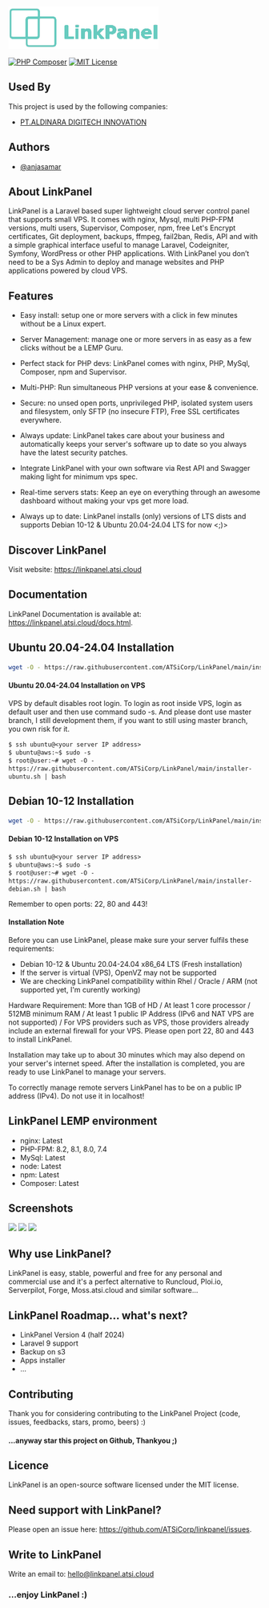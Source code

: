 ![Logo](https://raw.githubusercontent.com/ATSiCorp/LinkPanel/main/utility/design/banner.png)

[![PHP Composer](https://github.com/ATSiCorp/LinkPanel/actions/workflows/php.yml/badge.svg)](https://github.com/ATSiCorp/LinkPanel/actions/workflows/php.yml)
[![MIT License](https://img.shields.io/badge/License-MIT-green.svg)](https://choosealicense.com/licenses/mit/)

## Used By

This project is used by the following companies:

- <a href="https://aldinara.co.id" target="blank">PT.ALDINARA DIGITECH INNOVATION</a>

## Authors

- [@anjasamar](https://www.github.com/anjasamar)


## About LinkPanel
LinkPanel is a Laravel based super lightweight cloud server control panel that supports small VPS. It comes with nginx, Mysql, multi PHP-FPM versions, multi users, Supervisor, Composer, npm, free Let's Encrypt certificates, Git deployment, backups, ffmpeg, fail2ban, Redis, API and with a simple graphical interface useful to manage Laravel, Codeigniter, Symfony, WordPress or other PHP applications. With LinkPanel you don’t need to be a Sys Admin to deploy and manage websites and PHP applications powered by cloud VPS.

## Features
- Easy install: setup one or more servers with a click in few minutes without be a Linux expert.

- Server Management: manage one or more servers in as easy as a few clicks without be a LEMP Guru.

- Perfect stack for PHP devs: LinkPanel comes with nginx, PHP, MySql, Composer, npm and Supervisor.

- Multi-PHP: Run simultaneous PHP versions at your ease & convenience.

- Secure: no unsed open ports, unprivileged PHP, isolated system users and filesystem, only SFTP (no insecure FTP), Free SSL certificates everywhere.

- Always update: LinkPanel takes care about your business and automatically keeps your server's software up to date so you always have the latest security patches.

- Integrate LinkPanel with your own software via Rest API and Swagger making light for minimum vps spec.

- Real-time servers stats: Keep an eye on everything through an awesome dashboard without making your vps get more load.

- Always up to date: LinkPanel installs (only) versions of LTS dists and supports Debian 10-12 & Ubuntu 20.04-24.04 LTS for now <;)>

## Discover LinkPanel
Visit website: https://linkpanel.atsi.cloud

## Documentation
LinkPanel Documentation is available at: https://linkpanel.atsi.cloud/docs.html.

## Ubuntu 20.04-24.04 Installation
```bash
wget -O - https://raw.githubusercontent.com/ATSiCorp/LinkPanel/main/installer-ubuntu.sh | bash
```
#### Ubuntu 20.04-24.04 Installation on VPS
VPS by default disables root login. To login as root inside VPS, login as default user and then use command sudo -s.
And please dont use master branch, I still development them, if you want to still using master branch, you own risk for it.

```ssh
$ ssh ubuntu@<your server IP address>
$ ubuntu@aws:~$ sudo -s
$ root@user:~# wget -O - https://raw.githubusercontent.com/ATSiCorp/LinkPanel/main/installer-ubuntu.sh | bash
```

## Debian 10-12 Installation
```bash
wget -O - https://raw.githubusercontent.com/ATSiCorp/LinkPanel/main/installer-debian.sh | bash
```
#### Debian 10-12 Installation on VPS

```ssh
$ ssh ubuntu@<your server IP address>
$ ubuntu@aws:~$ sudo -s
$ root@user:~# wget -O - https://raw.githubusercontent.com/ATSiCorp/LinkPanel/main/installer-debian.sh | bash
```

Remember to open ports: 22, 80 and 443!

#### Installation Note
Before you can use LinkPanel, please make sure your server fulfils these requirements:

- Debian 10-12 & Ubuntu 20.04-24.04 x86_64 LTS (Fresh installation)
- If the server is virtual (VPS), OpenVZ may not be supported
- We are checking LinkPanel compatibility within Rhel / Oracle / ARM (not supported yet, I'm curently working)

Hardware Requirement: More than 1GB of HD / At least 1 core processor / 512MB minimum RAM / At least 1 public IP  Address (IPv6 and NAT VPS are not supported) / For VPS providers such as VPS, those providers already include an external firewall for your VPS. Please open port 22, 80 and 443 to install LinkPanel.

Installation may take up to about 30 minutes which may also depend on your server's internet speed. After the installation is completed, you are ready to use LinkPanel to manage your servers.

To correctly manage remote servers LinkPanel has to be on a public IP address (IPv4). Do not use it in localhost!

## LinkPanel LEMP environment
- nginx: Latest
- PHP-FPM: 8.2, 8.1, 8.0, 7.4
- MySql: Latest
- node: Latest
- npm: Latest
- Composer: Latest

## Screenshots

<img src="https://linkpanel.atsi.cloud/assets/images/docs/dashboard.png"> 

<img src="https://linkpanel.atsi.cloud/assets/images/docs/server.png"> 

<img src="https://linkpanel.atsi.cloud/assets/images/docs/site.png"> 

## Why use LinkPanel?
LinkPanel is easy, stable, powerful and free for any personal and commercial use and it's a perfect alternative to Runcloud, Ploi.io, Serverpilot, Forge, Moss.atsi.cloud and similar software...

## LinkPanel Roadmap... what's next? 
- LinkPanel Version 4 (half 2024)
- Laravel 9 support
- Backup on s3
- Apps installer
- ...

## Contributing
Thank you for considering contributing to the LinkPanel Project (code, issues, feedbacks, stars, promo, beers) :)

#### ...anyway star this project on Github, Thankyou ;)

## Licence
LinkPanel is an open-source software licensed under the MIT license.

## Need support with LinkPanel?
Please open an issue here: https://github.com/ATSiCorp/linkpanel/issues.

## Write to LinkPanel
Write an email to: hello@linkpanel.atsi.cloud

### ...enjoy LinkPanel :)
